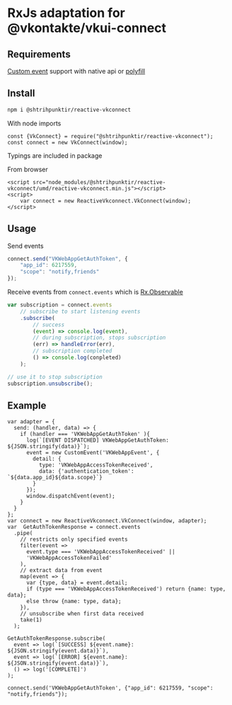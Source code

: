 # RxJs adaptation for @vkontakte/vkui-connect

## Requirements
[Сustom event](https://developer.mozilla.org/ru/docs/Web/API/CustomEvent) support with native api or [polyfill](https://www.npmjs.com/package/custom-event-polyfill)

## Install

```bash
npm i @shtrihpunktir/reactive-vkconnect
```

With node imports
```
const {VkConnect} = require("@shtrihpunktir/reactive-vkconnect");
const connect = new VkConnect(window);
```

Typings are included in package

From browser
```
<script src="node_modules/@shtrihpunktir/reactive-vkconnect/umd/reactive-vkconnect.min.js"></script>
<script>
    var connect = new ReactiveVkconnect.VkConnect(window);
</script>
```

## Usage
Send events
```js
connect.send("VKWebAppGetAuthToken", {
    "app_id": 6217559,
    "scope": "notify,friends"
});
```

Receive events from `connect.events` which is [Rx.Observable](http://reactivex.io/documentation/observable.html)
```js
var subscription = connect.events
    // subscribe to start listening events
    .subscribe(
        // success
        (event) => console.log(event),
        // during subscription, stops subscription
        (err) => handleError(err),
        // subscription completed
        () => console.log(conpleted)
    );

// use it to stop subscription
subscription.unsubscribe();
```

## Example

```
var adapter = {
  send: (handler, data) => {
    if (handler === 'VKWebAppGetAuthToken' ){
      log(`[EVENT DISPATCHED] VKWebAppGetAuthToken: ${JSON.stringify(data)}`);
      event = new CustomEvent('VKWebAppEvent', {
        detail: {
          type: 'VKWebAppAccessTokenReceived',
          data: {'authentication_token': `${data.app_id}${data.scope}`}
        }
      });
      window.dispatchEvent(event);
    }
  }
};
var connect = new ReactiveVkconnect.VkConnect(window, adapter);
var  GetAuthTokenResponse = connect.events
  .pipe(
    // restricts only specified events
    filter(event =>
      event.type === 'VKWebAppAccessTokenReceived' ||
      'VKWebAppAccessTokenFailed'
    ),
    // extract data from event
    map(event => {
      var {type, data} = event.detail;
      if (type === 'VKWebAppAccessTokenReceived') return {name: type, data};
      else throw {name: type, data};
    }),
    // unsubscribe when first data received
    take(1)
  );

GetAuthTokenResponse.subscribe(
  event => log(`[SUCCESS] ${event.name}: ${JSON.stringify(event.data)}`),
  event => log(`[ERROR] ${event.name}: ${JSON.stringify(event.data)}`),
  () => log('[COMPLETE]')
);

connect.send('VKWebAppGetAuthToken', {"app_id": 6217559, "scope": "notify,friends"});

```
